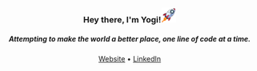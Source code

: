 <h3 align="center"> Hey there, I'm Yogi!<img src = "https://raw.githubusercontent.com/YogiPaudyal/YogiPaudyal/master/cartoon-xolo.gif" width = 30px></h3>
<h5 align="center">Attempting to make the world a better place, one line of code at a time.</h5>
<p align="center">
  <a target="_blank" href="https://yogipaudyal.github.io">Website</a>
  • <a target="_blank" href="https://linkedin.com/in/yougansu">LinkedIn</a>
</p>

